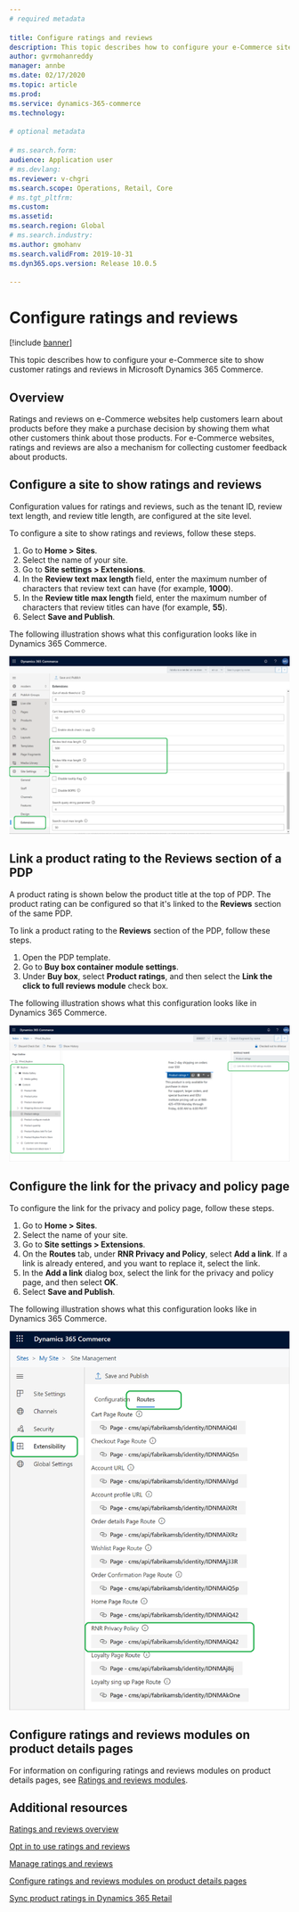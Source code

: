 ```yaml
---
# required metadata

title: Configure ratings and reviews
description: This topic describes how to configure your e-Commerce site to show customer ratings and reviews in Microsoft Dynamics 365 Commerce.
author: gvrmohanreddy
manager: annbe
ms.date: 02/17/2020
ms.topic: article
ms.prod: 
ms.service: dynamics-365-commerce
ms.technology: 

# optional metadata

# ms.search.form: 
audience: Application user
# ms.devlang: 
ms.reviewer: v-chgri
ms.search.scope: Operations, Retail, Core
# ms.tgt_pltfrm: 
ms.custom: 
ms.assetid: 
ms.search.region: Global
# ms.search.industry: 
ms.author: gmohanv
ms.search.validFrom: 2019-10-31
ms.dyn365.ops.version: Release 10.0.5

---
```


# Configure ratings and reviews

[!include [banner](includes/banner.md)]

This topic describes how to configure your e-Commerce site to show customer ratings and reviews in Microsoft Dynamics 365 Commerce.

## Overview

Ratings and reviews on e-Commerce websites help customers learn about products before they make a purchase decision by showing them what other customers think about those products. For e-Commerce websites, ratings and reviews are also a mechanism for collecting customer feedback about products. 

## Configure a site to show ratings and reviews

Configuration values for ratings and reviews, such as the tenant ID, review text length, and review title length, are configured at the site level. 

To configure a site to show ratings and reviews, follow these steps. 

1. Go to **Home \> Sites**.
1. Select the name of your site. 
1. Go to **Site settings \> Extensions**. 
1. In the **Review text max length** field, enter the maximum number of characters that review text can have (for example, **1000**). 
1. In the **Review title max length** field, enter the maximum number of characters that review titles can have (for example, **55**). 
1. Select **Save and Publish**. 

The following illustration shows what this configuration looks like in Dynamics 365 Commerce.

![Configuring a site to show ratings and reviews](media/rnr-eCommerce-site-appsettings.png)

## Link a product rating to the Reviews section of a PDP

A product rating is shown below the product title at the top of PDP. The product rating can be configured so that it's linked to the **Reviews** section of the same PDP. 

To link a product rating to the **Reviews** section of the PDP, follow these steps.

1. Open the PDP template. 
1. Go to **Buy box container module settings**.
1. Under **Buy box**, select **Product ratings**, and then select the **Link the click to full reviews module** check box.

The following illustration shows what this configuration looks like in Dynamics 365 Commerce.

![Linking a product rating to the Reviews section of a PDP](media/rnr-eCommerce-buy-box-rating-summary.png)

## Configure the link for the privacy and policy page

To configure the link for the privacy and policy page, follow these steps.

1. Go to **Home \> Sites**.
1. Select the name of your site. 
1. Go to **Site settings \> Extensions**.
1. On the **Routes** tab, under **RNR Privacy and Policy**, select **Add a link**. If a link is already entered, and you want to replace it, select the link. 
1. In the **Add a link** dialog box, select the link for the privacy and policy page, and then select **OK**. 
1. Select **Save and Publish**. 

The following illustration shows what this configuration looks like in Dynamics 365 Commerce.

![Configuring the link for the privacy and policy page](media/rnr-eCommerce-rnr-privacy-policy-link.png)

## Configure ratings and reviews modules on product details pages

For information on configuring ratings and reviews modules on product details pages, see [Ratings and reviews modules](ratings-reviews-modules.md).

## Additional resources

[Ratings and reviews overview](ratings-reviews-overview.md)

[Opt in to use ratings and reviews](opt-in-ratings-reviews.md)

[Manage ratings and reviews](manage-reviews.md)

[Configure ratings and reviews modules on product details pages](ratings-reviews-modules.md)

[Sync product ratings in Dynamics 365 Retail](sync-product-ratings.md)
